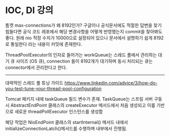 # IOC, DI 강의

톰캣 max-connections가 왜 8192인가?
구글이나 공식문서에도 적절한 답변을 찾기 힘들다면 공식 코드 레포에서 해당 변경사항을 어떻게 반영했는지 commit을 찾아봐도 좋다. 
원래 nio 적정 수치가 10000으로 설정되어 있으나 문서에서 설명하기 쉽게 8192로 통일한다 라는 내용이 커밋에 존재한다.

ThreadPoolExecutor의 인자로 들어가는 workQueue는 스레드 풀에서 관리하는 대기 큐 사이즈 (OS 큐), connection 들이 8192개가 대기하며 동시 처리되는 큐는 connector에서 관리한다고 한다.




---
대략적인 스레드 풀 튜닝 가이드
https://www.linkedin.com/advice/3/how-do-you-test-tune-your-thread-pool-configuration

Tomcat 패키지 내에 taskQueue 필드 변수가 존재. 
TaskQueue는 스프링 서버 구동 시 AbstractEndPoint 클래스의 createExecutor 메서드에서 처음 생성되고 이를 기반으로 새로운 threadPollExecutor 인스턴스를 생성함

해당 작업은 NioEndPoint 클래스의 startInternal() 메서드 내에서 initializeConnectionLatch()메서드를 수행하며 내부에서 진행됨.


